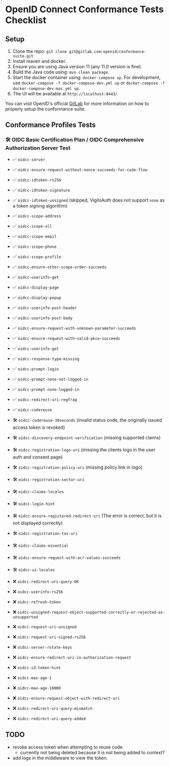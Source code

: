 # OpenID Connect Conformance Tests Checklist

## Setup
1. Clone the repo: `git clone git@gitlab.com:openid/conformance-suite.git`
2. Install maven and docker.
3. Ensure you are using Java version 11 (any 11.0 version is fine).
4. Build the Java code using: `mvn clean package`.
5. Start the docker container using: `docker-compose up`. For development, use `docker-compose -f docker-compose-dev.yml up` or `docker-compose -f docker-compose-dev-mac.yml up`.
6. The UI will be available at `http://localhost:8443/`

You can visit OpenID's official [GitLab](https://gitlab.com/openid/conformance-suite/-/wikis/Developers/Build-&-Run) for more information on how to properly setup the conformance suite.

## Conformance Profiles Tests
### 🛠️ OIDC Basic Certification Plan / OIDC Comprehensive Authorization Server Test
- ✅ `oidcc-server`
- ✅ `oidcc-ensure-request-without-nonce-succeeds-for-code-flow`
- ✅ `oidcc-idtoken-rs256`
- ✅ `oidcc-idtoken-signature`
- ✅ `oidcc-idtoken-unsigned` (skipped, VigiloAuth does not support `none` as a token signing algorithm)
- ✅ `oidcc-scope-address`
- ✅ `oidcc-scope-all`
- ✅ `oidcc-scope-email`
- ✅ `oidcc-scope-phone`
- ✅ `oidcc-scope-profile`
- ✅ `oidcc-ensure-other-scope-order-succeeds`
- ✅ `oidcc-userinfo-get`
- ✅ `oidcc-display-page`
- ✅ `oidcc-display-popup`
- ✅ `oidcc-userinfo-post-header`
- ✅ `oidcc-userinfo-post-body`
- ✅ `oidcc-ensure-request-with-unknown-parameter-succeeds`
- ✅ `oidcc-ensure-request-with-valid-pkce-succeeds`
- ✅ `oidcc-userinfo-get`
- ✅ `oidcc-response-type-missing`
- ✅ `oidcc-prompt-login`
- ✅ `oidcc-prompt-none-not-logged-in`
- ✅ `oidcc-prompt-none-logged-in`
- ✅ `oidcc-redirect-uri-regfrag`
- ✅ `oidcc-codereuse`

- 🛠️ `oidcc-codereuse-30seconds` (invalid status code, the originally issued access token is revoked)

- 🛠️ `oidcc-discovery-endpoint-verification` (missing supported claims)
- 🛠️ `oidcc-registration-logo-uri` (missing the clients logo in the user auth and consent page)
- 🛠️ `oidcc-registration-policy-uri` (missing policy link in logo)
- 🛠️ `oidcc-registration-sector-uri` 
- 🛠️ `oidcc-claims-locales`
- 🛠️ `oidcc-login-hint`
- 🛠️ `oidcc-ensure-registered-redirect-uri` (The error is correct, but it is not displayed correctly)
- 🛠️ `oidcc-registration-tos-uri`
- 🛠️ `oidcc-claims-essential`
- 🛠️ `oidcc-ensure-request-with-acr-values-succeeds`
- 🛠️ `oidcc-ui-locales`
- ❌ `oidcc-redirect-uri-query-OK`
- ❌ `oidcc-userinfo-rs256`
- ❌ `oidcc-refresh-token`
- ❌ `oidcc-unsigned-request-object-supported-correctly-or-rejected-as-unsupported`
- ❌ `oidcc-request-uri-unsigned`
- ❌ `oidcc-request-uri-signed-rs256`
- ❌ `oidcc-server-rotate-keys`
- ❌ `oidcc-ensure-redirect-uri-in-authorization-request`
- ❌ `oidcc-id-token-hint`
- ❌ `oidcc-max-age-1`
- ❌ `oidcc-max-age-10000`
- ❌ `oidcc-ensure-request-object-with-redirect-uri`
- ❌ `oidcc-redirect-uri-query-mismatch`
- ❌ `oidcc-redirect-uri-query-added`

## TODO
- revoke access token when attempting to reuse code.
    - currently not being deleted because it is not being added to context?
- add logs in the middleware to view the token.